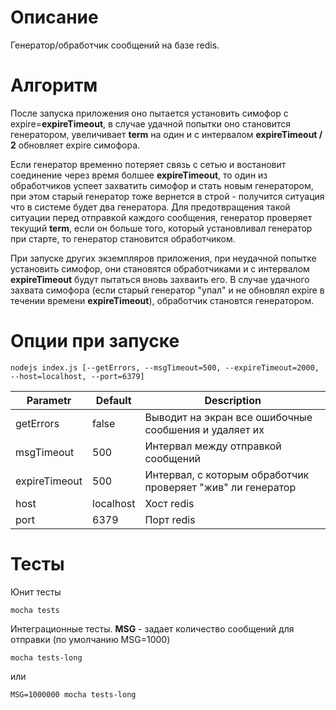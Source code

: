 # Описание
Генератор/обработчик сообщений на базе redis. 

# Алгоритм
После запуска приложения оно пытается установить симофор с expire=**expireTimeout**, в случае удачной попытки оно становится генератором, увеличивает **term** на один и с интервалом **expireTimeout / 2** обновляет expire симофора. 

Если генератор временно потеряет связь с сетью и востановит соединение через время болшее **expireTimeout**, то один из обработчиков успеет захватить симофор и стать новым генератором, при этом старый генератор тоже вернется в строй - получится ситуация что в системе будет два генератора. Для предотвращения такой ситуации перед отправкой каждого сообщения, генератор проверяет текущий **term**, если он больше того, который установливал генератор при старте, то генератор становится обработчиком.

При запуске других экземпляров приложения, при неудачной попытке установить симофор, они становятся обработчиками и с интервалом **expireTimeout** будут пытаться вновь захваить его. В случае удачного захвата симофора (если старый генератор "упал" и не обновлял expire в течении времени **expireTimeout**), обработчик становтся генератором.

# Опции при запуске
```
nodejs index.js [--getErrors, --msgTimeout=500, --expireTimeout=2000, --host=localhost, --port=6379]
```

|Parametr|Default|Description|
|---|---|---|
|getErrors|false|Выводит на экран все ошибочные сообшения и удаляет их|
|msgTimeout|500|Интервал между отправкой сообщений|
|expireTimeout|500|Интервал, с которым обработчик проверяет "жив" ли генератор|
|host|localhost|Хост redis|
|port|6379|Порт redis|

# Тесты
Юнит тесты
```
mocha tests
```

Интеграционные тесты. **MSG** - задает количество сообщений для отправки (по умолчанию MSG=1000)
```
mocha tests-long
```

 или

```
MSG=1000000 mocha tests-long
```
